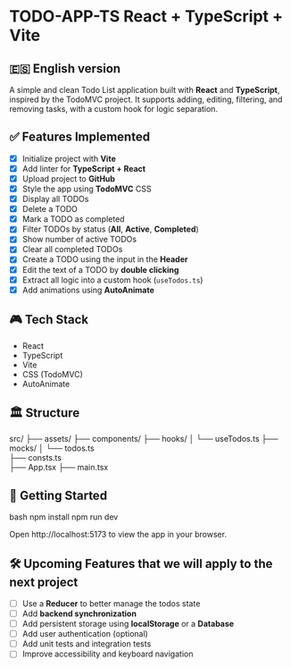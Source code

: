 # TODO-APP-TS React + TypeScript + Vite

## 🇪🇸 English version
A simple and clean Todo List application built with **React** and **TypeScript**, inspired by the TodoMVC project. It supports adding, editing, filtering, and removing tasks, with a custom hook for logic separation.


## ✅ Features Implemented

- [x] Initialize project with **Vite**
- [x] Add linter for **TypeScript + React**
- [x] Upload project to **GitHub**
- [x] Style the app using **TodoMVC** CSS
- [x] Display all TODOs
- [x] Delete a TODO
- [x] Mark a TODO as completed
- [x] Filter TODOs by status (**All**, **Active**, **Completed**)
- [x] Show number of active TODOs
- [x] Clear all completed TODOs
- [x] Create a TODO using the input in the **Header**
- [x] Edit the text of a TODO by **double clicking**
- [x] Extract all logic into a custom hook (`useTodos.ts`)
- [x] Add animations using **AutoAnimate**

## 🎮 Tech Stack

- React
- TypeScript
- Vite
- CSS (TodoMVC)
- AutoAnimate

## 🏛️ Structure

src/
├── assets/
├── components/
├── hooks/
│   └── useTodos.ts
├── mocks/
│   └── todos.ts     
├── consts.ts        
├── App.tsx
├── main.tsx

## 🚀 Getting Started

bash
npm install
npm run dev

Open http://localhost:5173 to view the app in your browser.


## 🛠️ Upcoming Features that we will apply to the next project

- [ ] Use a **Reducer** to better manage the todos state
- [ ] Add **backend synchronization**
- [ ] Add persistent storage using **localStorage** or a **Database**
- [ ] Add user authentication (optional)
- [ ] Add unit tests and integration tests
- [ ] Improve accessibility and keyboard navigation